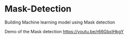 # Mask-Detection

Building Machine learning model using Mask detection

Demo of the Mask detection https://youtu.be/r66GbxIHkgY

